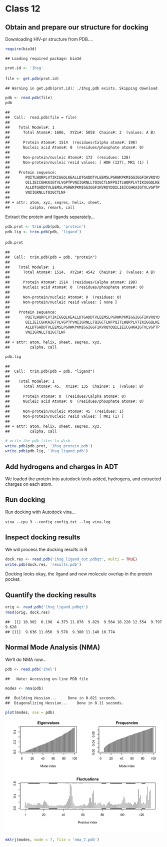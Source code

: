 Class 12
================

## Obtain and prepare our structure for docking

Downloading HIV-pr structure from PDB….

``` r
require(bio3d)
```

    ## Loading required package: bio3d

``` r
prot.id <- '1hsg'

file <- get.pdb(prot.id)
```

    ## Warning in get.pdb(prot.id): ./1hsg.pdb exists. Skipping download

``` r
pdb <- read.pdb(file)
pdb
```

    ## 
    ##  Call:  read.pdb(file = file)
    ## 
    ##    Total Models#: 1
    ##      Total Atoms#: 1686,  XYZs#: 5058  Chains#: 2  (values: A B)
    ## 
    ##      Protein Atoms#: 1514  (residues/Calpha atoms#: 198)
    ##      Nucleic acid Atoms#: 0  (residues/phosphate atoms#: 0)
    ## 
    ##      Non-protein/nucleic Atoms#: 172  (residues: 128)
    ##      Non-protein/nucleic resid values: [ HOH (127), MK1 (1) ]
    ## 
    ##    Protein sequence:
    ##       PQITLWQRPLVTIKIGGQLKEALLDTGADDTVLEEMSLPGRWKPKMIGGIGGFIKVRQYD
    ##       QILIEICGHKAIGTVLVGPTPVNIIGRNLLTQIGCTLNFPQITLWQRPLVTIKIGGQLKE
    ##       ALLDTGADDTVLEEMSLPGRWKPKMIGGIGGFIKVRQYDQILIEICGHKAIGTVLVGPTP
    ##       VNIIGRNLLTQIGCTLNF
    ## 
    ## + attr: atom, xyz, seqres, helix, sheet,
    ##         calpha, remark, call

Extract the protein and ligands separately…

``` r
pdb.prot <- trim.pdb(pdb, 'protein')
pdb.lig <- trim.pdb(pdb, 'ligand')

pdb.prot
```

    ## 
    ##  Call:  trim.pdb(pdb = pdb, "protein")
    ## 
    ##    Total Models#: 1
    ##      Total Atoms#: 1514,  XYZs#: 4542  Chains#: 2  (values: A B)
    ## 
    ##      Protein Atoms#: 1514  (residues/Calpha atoms#: 198)
    ##      Nucleic acid Atoms#: 0  (residues/phosphate atoms#: 0)
    ## 
    ##      Non-protein/nucleic Atoms#: 0  (residues: 0)
    ##      Non-protein/nucleic resid values: [ none ]
    ## 
    ##    Protein sequence:
    ##       PQITLWQRPLVTIKIGGQLKEALLDTGADDTVLEEMSLPGRWKPKMIGGIGGFIKVRQYD
    ##       QILIEICGHKAIGTVLVGPTPVNIIGRNLLTQIGCTLNFPQITLWQRPLVTIKIGGQLKE
    ##       ALLDTGADDTVLEEMSLPGRWKPKMIGGIGGFIKVRQYDQILIEICGHKAIGTVLVGPTP
    ##       VNIIGRNLLTQIGCTLNF
    ## 
    ## + attr: atom, helix, sheet, seqres, xyz,
    ##         calpha, call

``` r
pdb.lig
```

    ## 
    ##  Call:  trim.pdb(pdb = pdb, "ligand")
    ## 
    ##    Total Models#: 1
    ##      Total Atoms#: 45,  XYZs#: 135  Chains#: 1  (values: B)
    ## 
    ##      Protein Atoms#: 0  (residues/Calpha atoms#: 0)
    ##      Nucleic acid Atoms#: 0  (residues/phosphate atoms#: 0)
    ## 
    ##      Non-protein/nucleic Atoms#: 45  (residues: 1)
    ##      Non-protein/nucleic resid values: [ MK1 (1) ]
    ## 
    ## + attr: atom, helix, sheet, seqres, xyz,
    ##         calpha, call

``` r
# write the pdb files to disk
write.pdb(pdb.prot, '1hsg_protein.pdb')
write.pdb(pdb.lig, '1hsg_ligand.pdb')
```

## Add hydrogens and charges in ADT

We loaded the protein into autodock tools added, hydrogens, and
extracted charges on each atom.

## Run docking

Run docking with Autodock vina…

`vina --cpu 3 --config config.txt --log vina.log`

## Inspect docking results

We will process the docking results in R

``` r
dock.res <- read.pdb('1hsg_ligand_out.pdbqt', multi = TRUE)
write.pdb(dock.res, 'results.pdb')
```

Docking looks okay, the ligand and new molecule overlap in the protein
pocket.

## Quantify the docking results

``` r
orig <- read.pdb('1hsg_ligand.pdbqt')
rmsd(orig, dock.res)
```

    ##  [1] 10.902  6.198  4.373 11.876  9.829  9.564 10.220 12.554  9.797  9.620
    ## [11]  9.636 11.050  9.578  9.380 11.140 10.774

## Normal Mode Analysis (NMA)

We’ll do NMA now…

``` r
pdb <- read.pdb('1hel')
```

    ##   Note: Accessing on-line PDB file

``` r
modes <- nma(pdb)
```

    ##  Building Hessian...     Done in 0.021 seconds.
    ##  Diagonalizing Hessian...    Done in 0.11 seconds.

``` r
plot(modes, sse = pdb)
```

![](class12_files/figure-gfm/unnamed-chunk-5-1.png)<!-- -->

``` r
mktrj(modes, mode = 7, file = 'nma_7.pdb')
```
